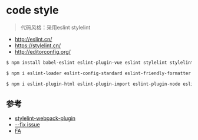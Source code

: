 # code style
> 代码风格：采用eslint stylelint

- http://eslint.cn/
- https://stylelint.cn/
- http://editorconfig.org/


```sh
$ npm install babel-eslint eslint-plugin-vue eslint stylelint stylelint-config-standard --save-dev

$ npm i eslint-loader eslint-config-standard eslint-friendly-formatter --save-dev

$ npm i eslint-plugin-html eslint-plugin-import eslint-plugin-node eslint-plugin-promise eslint-plugin-standard --save-dev
```

## 参考

- [stylelint-webpack-plugin](https://stylelint.io/user-guide/node-api/#options)
- [--fix issue](https://github.com/stylelint/stylelint/issues/3049)
- [FA](https://segmentfault.com/a/1190000013581260)
